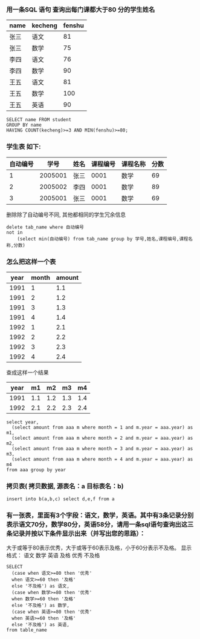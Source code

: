 ### 用一条SQL 语句 查询出每门课都大于80 分的学生姓名

| name | kecheng | fenshu 	|
| --   |  --     |  --   |  
| 张三 | 语文     | 81		|
| 张三 | 数学     | 75		|
| 李四 | 语文     | 76		|
| 李四 | 数学     | 90		|
| 王五 | 语文     | 81		|
| 王五 | 数学     | 100		|
| 王五 | 英语     | 90		|

```
SELECT name FROM student
GROUP BY name
HAVING COUNT(kecheng)>=3 AND MIN(fenshu)>=80;
```

### 学生表 如下:

| 自动编号 | 学号    |  姓名 |  课程编号| 课程名称| 分数 |
|   ---   |   --    |  --   |    --   |  --    |  --  |
| 1       | 2005001 |  张三 |  0001   |  数学   | 69  |
| 2       | 2005002 |  李四 |  0001   |  数学   | 89  |
| 3       | 2005001 |  张三 |  0001   |  数学   | 69  |
删除除了自动编号不同, 其他都相同的学生冗余信息

```
delete tab_name where 自动编号
not in
    (select min(自动编号) from tab_name group by 学号,姓名,课程编号,课程名称,分数)
```

### 怎么把这样一个表
| year | month |  amount |
| ---- | ----- |  ------ |
| 1991 | 1     |  1.1	|
| 1991 | 2     |  1.2	|
| 1991 | 3     |  1.3	|
| 1991 | 4     |  1.4	|
| 1992 | 1     |  2.1	|
| 1992 | 2     |  2.2	|
| 1992 | 3     |  2.3	|
| 1992 | 4     |  2.4	|

查成这样一个结果

| year | m1  |  m2  |  m3  |  m4  |
| ---- | --  |  --  |  --  |  --  |
| 1991 | 1.1 |  1.2 |  1.3 |  1.4 |
| 1992 | 2.1 |  2.2 |  2.3 |  2.4 |

```
select year,
  (select amount from aaa m where month = 1 and m.year = aaa.year) as m1,
  (select amount from aaa m where month = 2 and m.year = aaa.year) as m2,
  (select amount from aaa m where month = 3 and m.year = aaa.year) as m3,
  (select amount from aaa m where month = 4 and m.year = aaa.year) as m4
from aaa group by year
```

### 拷贝表( 拷贝数据, 源表名：a 目标表名：b)

```
insert into b(a,b,c) select d,e,f from a
```

### 有一张表，里面有3个字段：语文，数学，英语。其中有3条记录分别表示语文70分，数学80分，英语58分，请用一条sql语句查询出这三条记录并按以下条件显示出来（并写出您的思路）：
大于或等于80表示优秀，大于或等于60表示及格，小于60分表示不及格。
显示格式：
语文 数学 英语
及格 优秀 不及格

```
SELECT
  (case when 语文>=80 then '优秀'
  when 语文>=60 then '及格'
  else '不及格') as 语文,
  (case when 数学>=80 then '优秀'
  when 数学>=60 then '及格'
  else '不及格') as 数学,
  (case when 英语>=80 then '优秀'
  when 英语>=60 then '及格'
  else '不及格') as 英语,
from table_name
```
